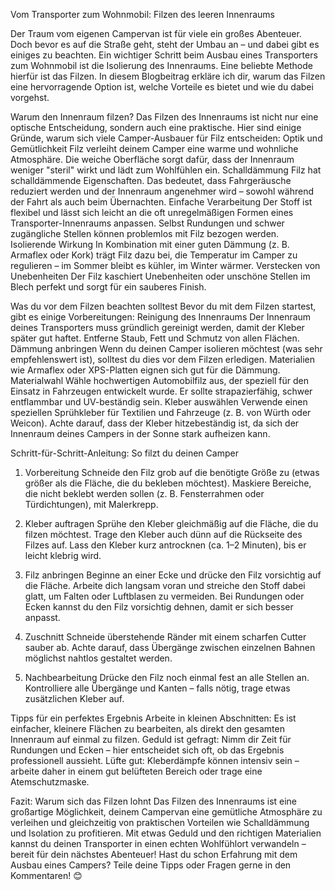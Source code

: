 Vom Transporter zum Wohnmobil: Filzen des leeren Innenraums

Der Traum vom eigenen Campervan ist für viele ein großes Abenteuer. Doch bevor es auf die Straße geht, steht der Umbau an – und dabei gibt es einiges zu beachten. Ein wichtiger Schritt beim Ausbau eines Transporters zum Wohnmobil ist die Isolierung des Innenraums. Eine beliebte Methode hierfür ist das Filzen. In diesem Blogbeitrag erkläre ich dir, warum das Filzen eine hervorragende Option ist, welche Vorteile es bietet und wie du dabei vorgehst.

Warum den Innenraum filzen?
Das Filzen des Innenraums ist nicht nur eine optische Entscheidung, sondern auch eine praktische. Hier sind einige Gründe, warum sich viele Camper-Ausbauer für Filz entscheiden:
Optik und Gemütlichkeit
Filz verleiht deinem Camper eine warme und wohnliche Atmosphäre. Die weiche Oberfläche sorgt dafür, dass der Innenraum weniger "steril" wirkt und lädt zum Wohlfühlen ein.
Schalldämmung
Filz hat schalldämmende Eigenschaften. Das bedeutet, dass Fahrgeräusche reduziert werden und der Innenraum angenehmer wird – sowohl während der Fahrt als auch beim Übernachten.
Einfache Verarbeitung
Der Stoff ist flexibel und lässt sich leicht an die oft unregelmäßigen Formen eines Transporter-Innenraums anpassen. Selbst Rundungen und schwer zugängliche Stellen können problemlos mit Filz bezogen werden.
Isolierende Wirkung
In Kombination mit einer guten Dämmung (z. B. Armaflex oder Kork) trägt Filz dazu bei, die Temperatur im Camper zu regulieren – im Sommer bleibt es kühler, im Winter wärmer.
Verstecken von Unebenheiten
Der Filz kaschiert Unebenheiten oder unschöne Stellen im Blech perfekt und sorgt für ein sauberes Finish.

Was du vor dem Filzen beachten solltest
Bevor du mit dem Filzen startest, gibt es einige Vorbereitungen:
Reinigung des Innenraums
Der Innenraum deines Transporters muss gründlich gereinigt werden, damit der Kleber später gut haftet. Entferne Staub, Fett und Schmutz von allen Flächen.
Dämmung anbringen
Wenn du deinen Camper isolieren möchtest (was sehr empfehlenswert ist), solltest du dies vor dem Filzen erledigen. Materialien wie Armaflex oder XPS-Platten eignen sich gut für die Dämmung.
Materialwahl
Wähle hochwertigen Automobilfilz aus, der speziell für den Einsatz in Fahrzeugen entwickelt wurde. Er sollte strapazierfähig, schwer entflammbar und UV-beständig sein.
Kleber auswählen
Verwende einen speziellen Sprühkleber für Textilien und Fahrzeuge (z. B. von Würth oder Weicon). Achte darauf, dass der Kleber hitzebeständig ist, da sich der Innenraum deines Campers in der Sonne stark aufheizen kann.

Schritt-für-Schritt-Anleitung: So filzt du deinen Camper

1. Vorbereitung
   Schneide den Filz grob auf die benötigte Größe zu (etwas größer als die Fläche, die du bekleben möchtest).
   Maskiere Bereiche, die nicht beklebt werden sollen (z. B. Fensterrahmen oder Türdichtungen), mit Malerkrepp.

2. Kleber auftragen
   Sprühe den Kleber gleichmäßig auf die Fläche, die du filzen möchtest.
   Trage den Kleber auch dünn auf die Rückseite des Filzes auf.
   Lass den Kleber kurz antrocknen (ca. 1–2 Minuten), bis er leicht klebrig wird.

3. Filz anbringen
   Beginne an einer Ecke und drücke den Filz vorsichtig auf die Fläche.
   Arbeite dich langsam voran und streiche den Stoff dabei glatt, um Falten oder Luftblasen zu vermeiden.
   Bei Rundungen oder Ecken kannst du den Filz vorsichtig dehnen, damit er sich besser anpasst.

4. Zuschnitt
   Schneide überstehende Ränder mit einem scharfen Cutter sauber ab.
   Achte darauf, dass Übergänge zwischen einzelnen Bahnen möglichst nahtlos gestaltet werden.

5. Nachbearbeitung
   Drücke den Filz noch einmal fest an alle Stellen an.
   Kontrolliere alle Übergänge und Kanten – falls nötig, trage etwas zusätzlichen Kleber auf.

Tipps für ein perfektes Ergebnis
Arbeite in kleinen Abschnitten: Es ist einfacher, kleinere Flächen zu bearbeiten, als direkt den gesamten Innenraum auf einmal zu filzen.
Geduld ist gefragt: Nimm dir Zeit für Rundungen und Ecken – hier entscheidet sich oft, ob das Ergebnis professionell aussieht.
Lüfte gut: Kleberdämpfe können intensiv sein – arbeite daher in einem gut belüfteten Bereich oder trage eine Atemschutzmaske.

Fazit: Warum sich das Filzen lohnt
Das Filzen des Innenraums ist eine großartige Möglichkeit, deinem Campervan eine gemütliche Atmosphäre zu verleihen und gleichzeitig von praktischen Vorteilen wie Schalldämmung und Isolation zu profitieren. Mit etwas Geduld und den richtigen Materialien kannst du deinen Transporter in einen echten Wohlfühlort verwandeln – bereit für dein nächstes Abenteuer!
Hast du schon Erfahrung mit dem Ausbau eines Campers? Teile deine Tipps oder Fragen gerne in den Kommentaren! 😊
